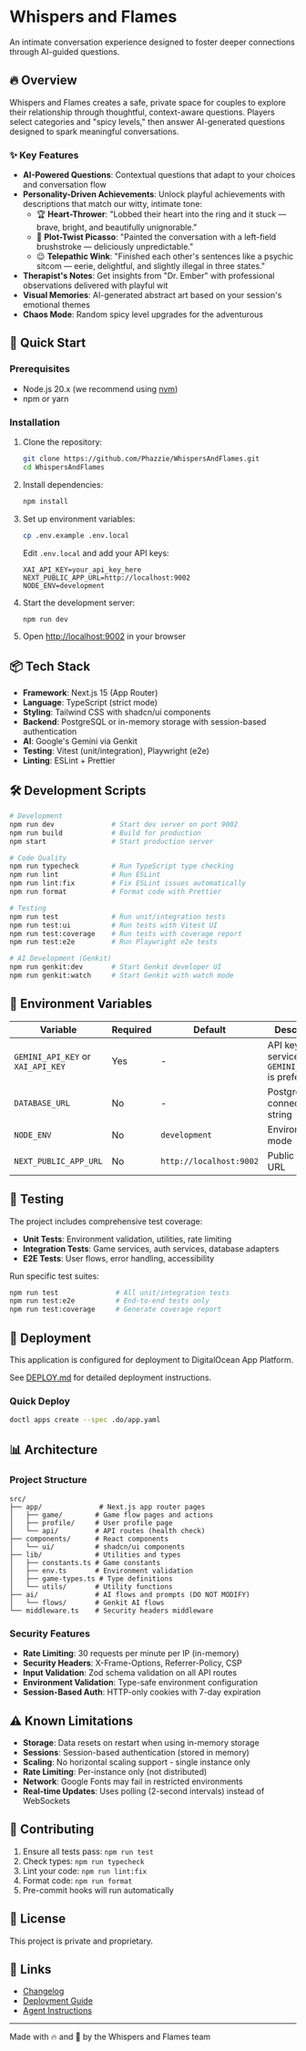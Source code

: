 # Whispers and Flames

An intimate conversation experience designed to foster deeper connections through AI-guided questions.

## 🔥 Overview

Whispers and Flames creates a safe, private space for couples to explore their relationship through thoughtful, context-aware questions. Players select categories and "spicy levels," then answer AI-generated questions designed to spark meaningful conversations.

### ✨ Key Features

- **AI-Powered Questions**: Contextual questions that adapt to your choices and conversation flow
- **Personality-Driven Achievements**: Unlock playful achievements with descriptions that match our witty, intimate tone:
  - 🏆 **Heart-Thrower**: "Lobbed their heart into the ring and it stuck — brave, bright, and beautifully unignorable."
  - 🎨 **Plot-Twist Picasso**: "Painted the conversation with a left-field brushstroke — deliciously unpredictable."
  - 😉 **Telepathic Wink**: "Finished each other's sentences like a psychic sitcom — eerie, delightful, and slightly illegal in three states."
- **Therapist's Notes**: Get insights from "Dr. Ember" with professional observations delivered with playful wit
- **Visual Memories**: AI-generated abstract art based on your session's emotional themes
- **Chaos Mode**: Random spicy level upgrades for the adventurous

## 🚀 Quick Start

### Prerequisites

- Node.js 20.x (we recommend using [nvm](https://github.com/nvm-sh/nvm))
- npm or yarn

### Installation

1. Clone the repository:

   ```bash
   git clone https://github.com/Phazzie/WhispersAndFlames.git
   cd WhispersAndFlames
   ```

2. Install dependencies:

   ```bash
   npm install
   ```

3. Set up environment variables:

   ```bash
   cp .env.example .env.local
   ```

   Edit `.env.local` and add your API keys:

   ```
   XAI_API_KEY=your_api_key_here
   NEXT_PUBLIC_APP_URL=http://localhost:9002
   NODE_ENV=development
   ```

4. Start the development server:

   ```bash
   npm run dev
   ```

5. Open [http://localhost:9002](http://localhost:9002) in your browser

## 📦 Tech Stack

- **Framework**: Next.js 15 (App Router)
- **Language**: TypeScript (strict mode)
- **Styling**: Tailwind CSS with shadcn/ui components
- **Backend**: PostgreSQL or in-memory storage with session-based authentication
- **AI**: Google's Gemini via Genkit
- **Testing**: Vitest (unit/integration), Playwright (e2e)
- **Linting**: ESLint + Prettier

## 🛠️ Development Scripts

```bash
# Development
npm run dev              # Start dev server on port 9002
npm run build            # Build for production
npm start                # Start production server

# Code Quality
npm run typecheck        # Run TypeScript type checking
npm run lint             # Run ESLint
npm run lint:fix         # Fix ESLint issues automatically
npm run format           # Format code with Prettier

# Testing
npm run test             # Run unit/integration tests
npm run test:ui          # Run tests with Vitest UI
npm run test:coverage    # Run tests with coverage report
npm run test:e2e         # Run Playwright e2e tests

# AI Development (Genkit)
npm run genkit:dev       # Start Genkit developer UI
npm run genkit:watch     # Start Genkit with watch mode
```

## 🔐 Environment Variables

| Variable                          | Required | Default                 | Description                                             |
| --------------------------------- | -------- | ----------------------- | ------------------------------------------------------- |
| `GEMINI_API_KEY` or `XAI_API_KEY` | Yes      | -                       | API key for AI services. `GEMINI_API_KEY` is preferred. |
| `DATABASE_URL`                    | No       | -                       | Postgres connection string                              |
| `NODE_ENV`                        | No       | `development`           | Environment mode                                        |
| `NEXT_PUBLIC_APP_URL`             | No       | `http://localhost:9002` | Public app URL                                          |

## 🧪 Testing

The project includes comprehensive test coverage:

- **Unit Tests**: Environment validation, utilities, rate limiting
- **Integration Tests**: Game services, auth services, database adapters
- **E2E Tests**: User flows, error handling, accessibility

Run specific test suites:

```bash
npm run test              # All unit/integration tests
npm run test:e2e          # End-to-end tests only
npm run test:coverage     # Generate coverage report
```

## 🚢 Deployment

This application is configured for deployment to DigitalOcean App Platform.

See [DEPLOY.md](./DEPLOY.md) for detailed deployment instructions.

### Quick Deploy

```bash
doctl apps create --spec .do/app.yaml
```

## 📊 Architecture

### Project Structure

```
src/
├── app/              # Next.js app router pages
│   ├── game/        # Game flow pages and actions
│   ├── profile/     # User profile page
│   └── api/         # API routes (health check)
├── components/      # React components
│   └── ui/          # shadcn/ui components
├── lib/             # Utilities and types
│   ├── constants.ts # Game constants
│   ├── env.ts       # Environment validation
│   ├── game-types.ts # Type definitions
│   └── utils/       # Utility functions
├── ai/              # AI flows and prompts (DO NOT MODIFY)
│   └── flows/       # Genkit AI flows
└── middleware.ts    # Security headers middleware
```

### Security Features

- **Rate Limiting**: 30 requests per minute per IP (in-memory)
- **Security Headers**: X-Frame-Options, Referrer-Policy, CSP
- **Input Validation**: Zod schema validation on all API routes
- **Environment Validation**: Type-safe environment configuration
- **Session-Based Auth**: HTTP-only cookies with 7-day expiration

## ⚠️ Known Limitations

- **Storage**: Data resets on restart when using in-memory storage
- **Sessions**: Session-based authentication (stored in memory)
- **Scaling**: No horizontal scaling support - single instance only
- **Rate Limiting**: Per-instance only (not distributed)
- **Network**: Google Fonts may fail in restricted environments
- **Real-time Updates**: Uses polling (2-second intervals) instead of WebSockets

## 📝 Contributing

1. Ensure all tests pass: `npm run test`
2. Check types: `npm run typecheck`
3. Lint your code: `npm run lint:fix`
4. Format code: `npm run format`
5. Pre-commit hooks will run automatically

## 📄 License

This project is private and proprietary.

## 🔗 Links

- [Changelog](./CHANGELOG.md)
- [Deployment Guide](./DEPLOY.md)
- [Agent Instructions](./agents.md)

---

Made with 🔥 and 💬 by the Whispers and Flames team
